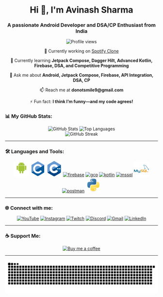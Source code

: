 <h1 align="center">Hi 👋, I'm Avinash Sharma</h1>
<h3 align="center">A passionate Android Developer and DSA/CP Enthusiast from India</h3>

<p align="center">
  <img src="https://komarev.com/ghpvc/?username=avinash-codes&label=Profile%20views&color=0e75b6&style=flat" alt="Profile views"/>
</p>

<div align="center">
  <p>🔭 Currently working on <a href="https://github.com/Avinash-Codes/SpotifyClone" target="_blank">Spotify Clone</a></p>
  <p>🌱 Currently learning <strong>Jetpack Compose, Dagger Hilt, Advanced Kotlin, Firebase, DSA, and Competitive Programming</strong></p>
  <p>💬 Ask me about <strong>Android, Jetpack Compose, Firebase, API Integration, DSA, CP</strong></p>
  <p>📫 Reach me at <strong>donotsmile9@gmail.com</strong></p>
  <p>⚡ Fun fact: <strong>I think I’m funny—and my code agrees!</strong></p>
</div>

### 📊 My GitHub Stats:
<div align="center">
  <img src="https://github-readme-stats.vercel.app/api?username=avinash-codes&show_icons=true&theme=dracula&hide_border=false" height="150" alt="GitHub Stats" />
  <img src="https://github-readme-stats.vercel.app/api/top-langs?username=avinash-codes&layout=compact&theme=dracula&hide_border=false" height="150" alt="Top Languages" />
</div>

<div align="center">
  <img src="https://github-readme-streak-stats.herokuapp.com/?user=avinash-codes&theme=dracula" alt="GitHub Streak" />
</div>

---

### 🛠️ Languages and Tools:
<div align="center">
  <a href="https://developer.android.com" target="_blank"><img src="https://raw.githubusercontent.com/devicons/devicon/master/icons/android/android-original-wordmark.svg" alt="android" width="50" height="50"/></a>
  <a href="https://www.cprogramming.com/" target="_blank"><img src="https://raw.githubusercontent.com/devicons/devicon/master/icons/c/c-original.svg" alt="c" width="50" height="50"/></a>
  <a href="https://www.w3schools.com/cpp/" target="_blank"><img src="https://raw.githubusercontent.com/devicons/devicon/master/icons/cplusplus/cplusplus-original.svg" alt="cplusplus" width="50" height="50"/></a>
  <a href="https://firebase.google.com/" target="_blank"><img src="https://www.vectorlogo.zone/logos/firebase/firebase-icon.svg" alt="firebase" width="50" height="50"/></a>
  <a href="https://cloud.google.com" target="_blank"><img src="https://www.vectorlogo.zone/logos/google_cloud/google_cloud-icon.svg" alt="gcp" width="50" height="50"/></a>
  <a href="https://kotlinlang.org" target="_blank"><img src="https://www.vectorlogo.zone/logos/kotlinlang/kotlinlang-icon.svg" alt="kotlin" width="50" height="50"/></a>
  <a href="https://www.microsoft.com/en-us/sql-server" target="_blank"><img src="https://www.svgrepo.com/show/303229/microsoft-sql-server-logo.svg" alt="mssql" width="50" height="50"/></a>
  <a href="https://www.mysql.com/" target="_blank"><img src="https://raw.githubusercontent.com/devicons/devicon/master/icons/mysql/mysql-original-wordmark.svg" alt="mysql" width="50" height="50"/></a>
  <a href="https://postman.com" target="_blank"><img src="https://www.vectorlogo.zone/logos/getpostman/getpostman-icon.svg" alt="postman" width="50" height="50"/></a>
  <a href="https://www.python.org" target="_blank"><img src="https://raw.githubusercontent.com/devicons/devicon/master/icons/python/python-original.svg" alt="python" width="50" height="50"/></a>
</div>

---

### 🌐 Connect with me:
<div align="center">
  <a href="https://youtube.com" target="_blank"><img src="https://img.shields.io/static/v1?message=YouTube&logo=youtube&color=FF0000&style=for-the-badge" height="35" alt="YouTube"/></a>
  <a href="https://instagram.com" target="_blank"><img src="https://img.shields.io/static/v1?message=Instagram&logo=instagram&color=E4405F&style=for-the-badge" height="35" alt="Instagram"/></a>
  <a href="https://twitch.tv" target="_blank"><img src="https://img.shields.io/static/v1?message=Twitch&logo=twitch&color=9146FF&style=for-the-badge" height="35" alt="Twitch"/></a>
  <a href="https://discord.com" target="_blank"><img src="https://img.shields.io/static/v1?message=Discord&logo=discord&color=7289DA&style=for-the-badge" height="35" alt="Discord"/></a>
  <a href="mailto:donotsmile9@gmail.com"><img src="https://img.shields.io/static/v1?message=Gmail&logo=gmail&color=D14836&style=for-the-badge" height="35" alt="Gmail"/></a>
  <a href="https://linkedin.com" target="_blank"><img src="https://img.shields.io/static/v1?message=LinkedIn&logo=linkedin&color=0077B5&style=for-the-badge" height="35" alt="LinkedIn"/></a>
</div>

---

### ☕ Support Me:
<div align="center">
  <a href="https://www.buymeacoffee.com/Avinash_Sharma" target="_blank">
    <img src="https://cdn.buymeacoffee.com/buttons/v2/default-yellow.png" height="50" width="210" alt="Buy me a coffee" />
  </a>
</div>

---

<div align="center">
<img src="https://raw.githubusercontent.com/Avinash-codes/Avinash-codes/output/snake.svg" alt="Snake animation" />

</div>
